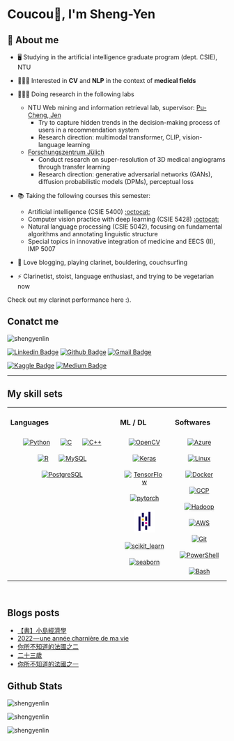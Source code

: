 <h1 align="left">Coucou👋, I'm Sheng-Yen</h1>

## :book: About me

- 🖥 Studying in the artificial intelligence graduate program (dept. CSIE), NTU
- 🧑🏼‍💻 Interested in **CV** and **NLP** in the context of **medical fields**

- 🧑🏼‍🔬 Doing research in the following labs
    - NTU Web mining and information retrieval lab, supervisor: [Pu-Cheng, Jen](https://www.csie.ntu.edu.tw/~pjcheng/)
        - Try to capture hidden trends in the decision-making process of users in a recommendation system 
        - Research direction: multimodal transformer, CLIP, vision-language learning
    - [Forschungszentrum Jülich](https://www.fz-juelich.de/de)
        - Conduct research on super-resolution of 3D medical angiograms through transfer learning
        - Research direction: generative adversarial
networks (GANs), diffusion probabilistic models (DPMs),  perceptual loss

- 📚 Taking the following courses this semester:
    - Artificial intelligence (CSIE 5400) [:octocat:](https://github.com/shengyenlin/Artificial-Intelligence-2023-Spring)
    - Computer vision practice with deep learning (CSIE 5428) [:octocat:](https://github.com/shengyenlin/Artificial-Intelligence-2023-Spring)
    - Natural language processing (CSIE 5042), focusing on fundamental algorithms and annotating linguistic structure
    - Special topics in innovative integration of
medicine and EECS (II), IMP 5007
- 💫 Love blogging, playing clarinet, bouldering, couchsurfing 

- ⚡ Clarinetist, stoist, language enthusiast, and trying to be vegetarian now

Check out my clarinet performance here :).

## Conatct me

<p align="left"> <img src="https://komarev.com/ghpvc/?username=shengyenlin&label=Profile%20views&color=0e75b6&style=flat" alt="shengyenlin" /> </p>

[![Linkedin Badge](https://img.shields.io/badge/-shangyenglin-0072b1?style=flat&logo=Linkedin&logoColor=white&link=https://www.linkedin.com/in/shangyenglin/)](https://www.linkedin.com/in/shangyenglin/) 
[![Github Badge](https://img.shields.io/badge/-shengyenlin-grey?style=flat&logo=github&logoColor=white&link=https://github.com/shengyenlin/)](https://www.github.com/shengyenlin/) 
[![Gmail Badge](https://img.shields.io/badge/-shengyenlin0501@gmail.com-c14438?style=flat&logo=Gmail&logoColor=white&link=mailto:shengyenlin0501@gmail.com)](mailto:shengyenlin0501@gmail.com)

[![Kaggle Badge](https://img.shields.io/badge/kaggle-%2344BAE8.svg?&style=for-the-badge&logo=kaggle&logoColor=white)](https://www.kaggle.com/martinshengyenlin)
[![Medium Badge](https://img.shields.io/badge/medium-%23292929.svg?&style=for-the-badge&logo=medium&logoColor=white)](https://medium.com/martins-blog)

---

## My skill sets  
<table><tr><td valign="top" width="50%">

### Languages
<div align="center">  
<a href="https://www.python.org/" target="_blank"><img style="margin: 10px" src="https://profilinator.rishav.dev/skills-assets/python-original.svg" alt="Python" height="75" /></a>  
<a href="https://www.cprogramming.com/" target="_blank"><img style="margin: 10px" src="https://profilinator.rishav.dev/skills-assets/c-original.svg" alt="C" height="75" /></a>  
<a href="https://www.cplusplus.com/" target="_blank"><img style="margin: 10px" src="https://profilinator.rishav.dev/skills-assets/cplusplus-original.svg" alt="C++" height="75" /></a>  
<a href="https://www.r-project.org/" target="_blank"><img style="margin: 10px" src="https://profilinator.rishav.dev/skills-assets/r.svg" alt="R" height="75" /></a>  
<a href="https://www.mysql.com/" target="_blank"><img style="margin: 10px" src="https://profilinator.rishav.dev/skills-assets/mysql-original-wordmark.svg" alt="MySQL" height="75" /></a>  
<a href="https://www.postgresql.org/" target="_blank"><img style="margin: 10px" src="https://profilinator.rishav.dev/skills-assets/postgresql-original-wordmark.svg" alt="PostgreSQL" height="75" /></a>  
</div>

</td><td valign="top" width="25%">

### ML / DL  
<div align="center">  
<a href="https://opencv.org/" target="_blank"><img style="margin: 10px" src="https://profilinator.rishav.dev/skills-assets/opencv-icon.svg" alt="OpenCV" height="50" /></a>  
<a href="https://keras.io/" target="_blank"><img style="margin: 10px" src="https://profilinator.rishav.dev/skills-assets/keras.png" alt="Keras" height="50" /></a>  
<a href="https://www.tensorflow.org/" target="_blank"><img style="margin: 10px" src="https://profilinator.rishav.dev/skills-assets/tensorflow-icon.svg" alt="TensorFlow" height="50" /></a>  
<a href="https://pytorch.org/" target="_blank"><img style="margin: 10px" src="https://profilinator.rishav.dev/skills-assets/pytorch-icon.svg" alt="pytorch" height="50" /></a>  
<a href="https://pandas.pydata.org/" target="_blank"> <img style="margin: 10px" src="https://raw.githubusercontent.com/devicons/devicon/2ae2a900d2f041da66e950e4d48052658d850630/icons/pandas/pandas-original.svg" alt="pandas" width="50" height="50"/>
<a href="https://scikit-learn.org/" target="_blank"> <img style="margin: 10px" src="https://upload.wikimedia.org/wikipedia/commons/0/05/Scikit_learn_logo_small.svg" alt="scikit_learn" width="50" height="50"/>
 </a> <a href="https://seaborn.pydata.org/" target="_blank"> <img style="margin: 10px" src="https://seaborn.pydata.org/_images/logo-mark-lightbg.svg" alt="seaborn" width="50" height="50"/> </a>
</div>

</td><td valign="top" width="25%">

### Softwares  
<div align="center">  
<a href="https://azure.microsoft.com/en-in/" target="_blank"><img style="margin: 10px" src="https://profilinator.rishav.dev/skills-assets/microsoft_azure-icon.svg" alt="Azure" height="50" /></a>  
<a href="https://www.linux.org/" target="_blank"><img style="margin: 10px" src="https://profilinator.rishav.dev/skills-assets/linux-original.svg" alt="Linux" height="50" /></a>  
<a href="https://www.docker.com/" target="_blank"><img style="margin: 10px" src="https://profilinator.rishav.dev/skills-assets/docker-original-wordmark.svg" alt="Docker" height="50" /></a>  
<a href="https://cloud.google.com/" target="_blank"><img style="margin: 10px" src="https://profilinator.rishav.dev/skills-assets/google_cloud-icon.svg" alt="GCP" height="50" /></a>  
<a href="https://hadoop.apache.org/" target="_blank"><img style="margin: 10px" src="https://profilinator.rishav.dev/skills-assets/apache_hadoop-icon.svg" alt="Hadoop" height="50" /></a>  
<a href="https://aws.amazon.com/" target="_blank"><img style="margin: 10px" src="https://profilinator.rishav.dev/skills-assets/amazonwebservices-original-wordmark.svg" alt="AWS" height="50" /></a>  
<a href="https://github.com/" target="_blank"><img style="margin: 10px" src="https://profilinator.rishav.dev/skills-assets/git-scm-icon.svg" alt="Git" height="50" /></a>  
<a href="https://docs.microsoft.com/en-us/powershell/" target="_blank"><img style="margin: 10px" src="https://profilinator.rishav.dev/skills-assets/powershell.png" alt="PowerShell" height="50" /></a>  
<a href="https://www.gnu.org/software/bash/" target="_blank"><img style="margin: 10px" src="https://profilinator.rishav.dev/skills-assets/gnu_bash-icon.svg" alt="Bash" height="50" /></a>  

</div>

</td></tr></table>  

<br/>  

## Blogs posts
<!-- BLOG-POST-LIST:START -->
- [【書】小島經濟學](https://medium.com/martins-blog/%E6%9B%B8-%E5%B0%8F%E5%B3%B6%E7%B6%93%E6%BF%9F%E5%AD%B8-64b269e077c5?source=rss-21598c897135------2)
- [2022 — une année charnière de ma vie](https://medium.com/martins-blog/2022-une-ann%C3%A9e-charni%C3%A8re-de-ma-vie-2251df83afff?source=rss-21598c897135------2)
- [你所不知道的法國之二](https://medium.com/martins-blog/%E4%BD%A0%E6%89%80%E4%B8%8D%E7%9F%A5%E9%81%93%E7%9A%84%E6%B3%95%E5%9C%8B%E4%B9%8B%E4%BA%8C-ed93376975b4?source=rss-21598c897135------2)
- [二十三歲](https://medium.com/martins-blog/%E4%BA%8C%E5%8D%81%E4%B8%89%E6%AD%B2-c4088e3ada54?source=rss-21598c897135------2)
- [你所不知道的法國之一](https://medium.com/martins-blog/les-choses-int%C3%A9ressantes-un-96c3a7cec690?source=rss-21598c897135------2)
<!-- BLOG-POST-LIST:END -->

## Github Stats
<p><img src="https://github-readme-stats.vercel.app/api/top-langs?username=shengyenlin&show_icons=true&locale=en&layout=compact" alt="shengyenlin" />


<p><img src="https://github-readme-stats.vercel.app/api?username=shengyenlin&show_icons=true&locale=en" alt="shengyenlin"/>

<p><img src="https://github-readme-streak-stats.herokuapp.com/?user=shengyenlin&" alt="shengyenlin"/>

<br/>  
